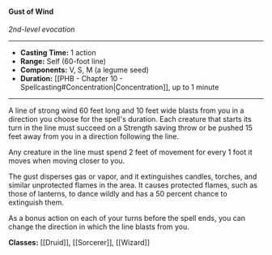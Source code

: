 #### Gust of Wind
*2nd-level evocation*
___
- **Casting Time:** 1 action
- **Range:** Self (60-foot line)
- **Components:** V, S, M (a legume seed)
- **Duration:** [[PHB - Chapter 10 - Spellcasting#Concentration|Concentration]], up to 1 minute
---
A line of strong wind 60 feet long and 10 feet wide blasts from you in a direction you choose for the spell's duration. Each creature that starts its turn in the line must succeed on a Strength saving throw or be pushed 15 feet away from you in a direction following the line.

Any creature in the line must spend 2 feet of movement for every 1 foot it moves when moving closer to you.

The gust disperses gas or vapor, and it extinguishes candles, torches, and similar unprotected flames in the area. It causes protected flames, such as those of lanterns, to dance wildly and has a 50 percent chance to extinguish them.

As a bonus action on each of your turns before the spell ends, you can change the direction in which the line blasts from you.

**Classes:** [[Druid]], [[Sorcerer]], [[Wizard]]
